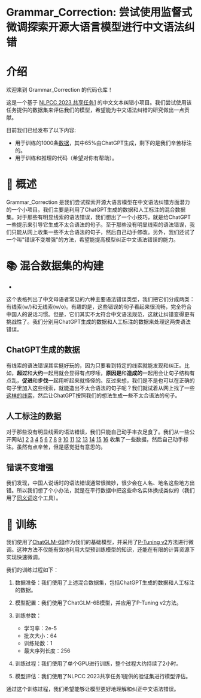 # Grammar_Correction: 尝试使用监督式微调探索开源大语言模型进行中文语法纠错

# 介绍

欢迎来到 Grammar_Correction 的代码仓库！

这是一个基于 [NLPCC 2023 共享任务1](http://tcci.ccf.org.cn/conference/2023/taskdata.php) 的中文文本纠错小项目。我们尝试使用该任务提供的数据集来评估我们的模型，希望能为中文语法纠错的研究做出一点贡献。

目前我们已经发布了以下内容:
* 用于训练的1000条[数据](./pseudo_data/instruction.json)，其中65%由ChatGPT生成，剩下的是我们辛苦标注的。
* 用于训练和推理的代码（希望对你有帮助）。


# 💭 概述
Grammar_Correction 是我们尝试探索开源大语言模型在中文语法纠错方面潜力的一个小项目。我们主要是利用了ChatGPT生成的数据和人工标注的混合数据集。对于那些有明显线索的语法错误，我们想出了一个小技巧，就是给ChatGPT一些提示来引导它生成不太合语法的句子。至于那些没有明显线索的语法错误，我们只能从网上收集一些不太合语法的句子，然后自己动手修改。另外，我们还试了一个叫"错误不变增强"的方法，希望能提高模型纠正中文语法错误的能力。


# 📚 混合数据集的构建
-
这个表格列出了中文母语者常见的六种主要语法错误类型，我们把它们分成两类：有线索(w/)和无线索(w/o)。有趣的是，这些错误的句子看起来很流畅，完全符合中国人的说话习惯。但是，它们其实不太符合中文语法规范，这就让纠错变得更有挑战性了。我们分别用ChatGPT生成的数据和人工标注的数据来处理这两类语法错误。

## ChatGPT生成的数据
有线索的语法错误其实挺好玩的，因为只要看到特定的线索就能发现和纠正。比如，**超过**和**大约**一起用就会显得有点啰嗦，**原因是**和**造成的**一起用会让句子结构有点乱，**促进**和**步伐**一起用听起来就怪怪的。反过来想，我们是不是也可以在正确的句子里加入这些线索，就能造出不太合语法的句子呢？我们就试着从网上找了一些[这样的线索](https://wenku.baidu.com/view/1ce351635727a5e9846a610e?aggId=e4e228d30166f5335a8102d276a20029bc646366&fr=catalogMain_text_ernie_recall_v1%3Awk_recommend_main_graph&_wkts_=1686039387317&bdQuery=%E5%86%97%E4%BD%99%E7%97%85%E5%8F%A5%E7%BB%83%E4%B9%A0)，然后让ChatGPT按照我们的想法生成一些不太合语法的句子。

## 人工标注的数据
对于那些没有明显线索的语法错误，我们只能自己动手丰衣足食了。我们从一些公开网站[1](https://wenku.baidu.com/view/1ce351635727a5e9846a610e?aggId=e4e228d30166f5335a8102d276a20029bc646366&fr=catalogMain_text_ernie_recall_v1%3Awk_recommend_main_graph&_wkts_=1686039387317&bdQuery=%E5%86%97%E4%BD%99%E7%97%85%E5%8F%A5%E7%BB%83%E4%B9%A0) [2](https://baijiahao.baidu.com/s?id=1675817725570818147&wfr=spider&for=pc) [3](https://easylearn.baidu.com/edu-page/tiangong/exercisedetail?id=174470eef8c75fbfc77db25d&from=search-duoti_pc-xiti_Detail_pc) [4](http://bj.xdf.cn/zhongkao/chuer/zhidao/134300.html) [5](http://bj.xdf.cn/zhongkao/chuer/zhidao/134299.html) [6](https://www.yueyeche.com.cn/zhjx/202207/19911.html) [7](https://mp.weixin.qq.com/s?__biz=MzI0NzE5NDI2MA==&mid=2652204429&idx=2&sn=6db3a396e1f1da2a56185917e8459d71&chksm=f2527a76c525f3600808e041222a6a78a49817314ad69603ab48129d31492a60b6920c8ac736&scene=27) [8](https://mp.weixin.qq.com/s?__biz=MzUzMDQ2MTM4OQ==&mid=2247557713&idx=4&sn=50caf0d739fd625a277e0d88fd97e1e8&chksm=fa52c5f3cd254ce57609af3da2a21e6fd0c7cdbb45d6a41cb3168c0e7e57b23b825508433d6e&scene=27) [9](https://wenku.baidu.com/view/5c9798cd961ea76e58fafab069dc5022aaea46f2.html?fr=aladdin664466&ind=3&_wkts_=1686039743632&bdQuery=%E5%8F%A5%E5%BC%8F%E6%9D%82%E7%B3%85) [10](https://zhuanlan.zhihu.com/p/479275444) [11](https://www.zszzs.com/wendang/qitafanwen/54091.html) [12](https://mp.weixin.qq.com/s?__biz=MzU4NTc3MzkwMw==&mid=2247500319&idx=3&sn=6ba362341e8f5543a8bb815e3a1657bd&chksm=fd87e43fcaf06d29a7486e45fa98215710987154fe9fcd58df33a4abf676699be2d44c293646&scene=27) [13](https://baijiahao.baidu.com/s?id=1742587369710610978&wfr=spider&for=pc) [14](https://mp.weixin.qq.com/s/DQnlXE_bKrSmTUVqTesqIg) [15](https://baijiahao.baidu.com/s?id=1617092703098480309&wfr=spider&for=pc) [16](https://www.renrendoc.com/paper/208183328.html) 收集了一些数据，然后自己动手标注。虽然有点辛苦，但是感觉挺有意思的。

## 错误不变增强
我们发现，中国人说话时的语法错误通常很微妙，很少会在人名、地名这些地方出错。所以我们想了个小办法，就是在平行数据中把这些命名实体换成类似的（我们用了[同义词](https://github.com/chatopera/Synonyms)这个工具）。


# 🚀 训练

我们使用了[ChatGLM-6B](https://github.com/THUDM/ChatGLM-6B)作为我们的基础模型，并采用了[P-Tuning v2](https://github.com/THUDM/P-tuning-v2)方法进行微调。这种方法不仅能有效地利用大型预训练模型的知识，还能在有限的计算资源下实现快速微调。

我们的训练过程如下：

1. 数据准备：我们使用了上述混合数据集，包括ChatGPT生成的数据和人工标注的数据。

2. 模型配置：我们使用了ChatGLM-6B模型，并应用了P-Tuning v2方法。

3. 训练参数：
   - 学习率：2e-5
   - 批次大小：64
   - 训练轮数：1
   - 最大序列长度：256

4. 训练过程：我们使用了单个GPU进行训练，整个过程大约持续了2小时。

5. 模型评估：我们使用了NLPCC 2023共享任务1提供的验证集进行模型评估。

通过这个训练过程，我们希望能够让模型更好地理解和纠正中文语法错误。
